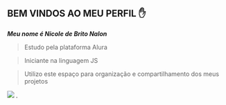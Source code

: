 ## BEM VINDOS AO MEU PERFIL ✋

**_Meu nome é Nicole de Brito Nalon_**

> Estudo pela plataforma Alura

> Iniciante na linguagem JS

> Utilizo este espaço para organização e compartilhamento dos meus projetos

![](https://media.tenor.com/dHk-LfzHrtwAAAAi/linux-computer.gif)
.
